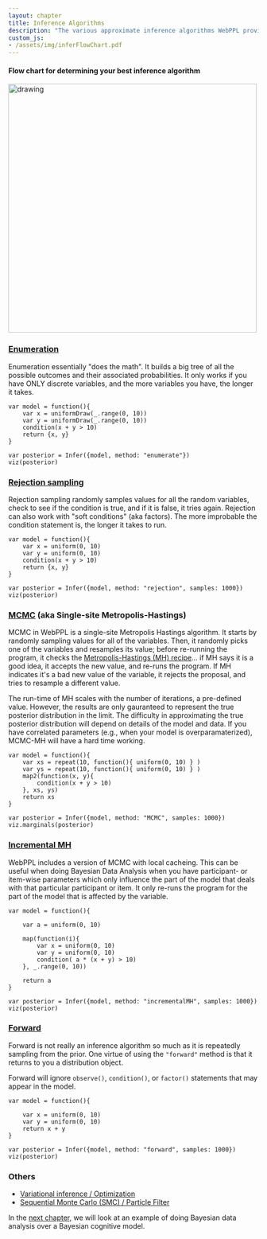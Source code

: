 ```yaml
---
layout: chapter
title: Inference Algorithms
description: "The various approximate inference algorithms WebPPL provides and the classes of programs for which they are each best suited."
custom_js:
- /assets/img/inferFlowChart.pdf
---
```


#### Flow chart for determining your best inference algorithm

<img src="/bdappl2018/assets/img/inferFlowChart.png" alt="drawing" width="500px"/>

<!-- ![img](/bdappl2018/assets/img/inferFlowChart.png) -->

### [Enumeration](https://webppl.readthedocs.io/en/master/inference/methods.html#enumeration)

Enumeration essentially "does the math". It builds a big tree of all the possible outcomes and their associated probabilities. It only works if you have ONLY discrete variables, and the more variables you have, the longer it takes.

~~~~
var model = function(){
	var x = uniformDraw(_.range(0, 10))
	var y = uniformDraw(_.range(0, 10))
	condition(x + y > 10)
	return {x, y}
}

var posterior = Infer({model, method: "enumerate"})
viz(posterior)
~~~~

### [Rejection sampling](https://webppl.readthedocs.io/en/master/inference/methods.html#rejection-sampling)

Rejection sampling randomly samples values for all the random variables, check to see if the condition is true, and if it is false, it tries again. Rejection can also work with "soft conditions" (aka factors). The more improbable the condition statement is, the longer it takes to run.

~~~~
var model = function(){
	var x = uniform(0, 10)
	var y = uniform(0, 10)
	condition(x + y > 10)
	return {x, y}
}

var posterior = Infer({model, method: "rejection", samples: 1000})
viz(posterior)
~~~~

### [MCMC](https://webppl.readthedocs.io/en/master/inference/methods.html#mcmc) (aka Single-site Metropolis-Hastings)

MCMC in WebPPL is a single-site Metropolis Hastings algorithm. It starts by randomly sampling values for all of the variables. Then, it randomly picks one of the variables and resamples its value; before re-running the program, it checks the [Metropolis-Hastings (MH) recipe](https://en.wikipedia.org/wiki/Metropolis–Hastings_algorithm)... if MH says it is a good idea, it accepts the new value, and re-runs the program. If MH indicates it's a bad new value of the variable, it rejects the proposal, and tries to resample a different value. 

The run-time of MH scales with the number of iterations, a pre-defined value. However, the results are only gauranteed to represent the true posterior distribution in the limit. The difficulty in approximating the true posterior distribution will depend on details of the model and data. If you have correlated parameters (e.g., when your model is overparamaterized), MCMC-MH will have a hard time working.

~~~~
var model = function(){
	var xs = repeat(10, function(){ uniform(0, 10) } )
	var ys = repeat(10, function(){ uniform(0, 10) } )
	map2(function(x, y){
		condition(x + y > 10)
	}, xs, ys)
	return xs
}

var posterior = Infer({model, method: "MCMC", samples: 1000})
viz.marginals(posterior)
~~~~


### [Incremental MH](https://webppl.readthedocs.io/en/master/inference/methods.html#incremental-mh)

WebPPL includes a version of MCMC with local cacheing. This can be useful when doing Bayesian Data Analysis when you have participant- or item-wise parameters which only influence the part of the model that deals with that particular participant or item. It only re-runs the program for the part of the model that is affected by the variable. 


~~~~
var model = function(){

	var a = uniform(0, 10)

	map(function(i){
		var x = uniform(0, 10)
		var y = uniform(0, 10)
		condition( a * (x + y) > 10)
	}, _.range(0, 10))

	return a
}

var posterior = Infer({model, method: "incrementalMH", samples: 1000})
viz(posterior)
~~~~


### [Forward](https://webppl.readthedocs.io/en/master/inference/methods.html#forward-sampling)

Forward is not really an inference algorithm so much as it is repeatedly sampling from the prior. One virtue of using the `"forward"` method is that it returns to you a distribution object.

Forward will ignore `observe()`, `condition()`, or `factor()` statements that may appear in the model. 

~~~~
var model = function(){

	var x = uniform(0, 10)
	var y = uniform(0, 10)
	return x + y 
}

var posterior = Infer({model, method: "forward", samples: 1000})
viz(posterior)
~~~~

### Others

- [Variational inference / Optimization](https://webppl.readthedocs.io/en/master/inference/methods.html#optimization)
- [Sequential Monte Carlo (SMC) / Particle Filter](https://webppl.readthedocs.io/en/master/inference/methods.html#smc)

In the [next chapter](7-bda-bcm.html), we will look at an example of doing Bayesian data analysis over a Bayesian cognitive model.
